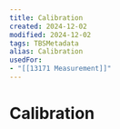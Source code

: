 ```yaml
---
title: Calibration
created: 2024-12-02
modified: 2024-12-02
tags: TBSMetadata
alias: Calibration
usedFor:
- "[[13171 Measurement]]"
---
```

# Calibration
